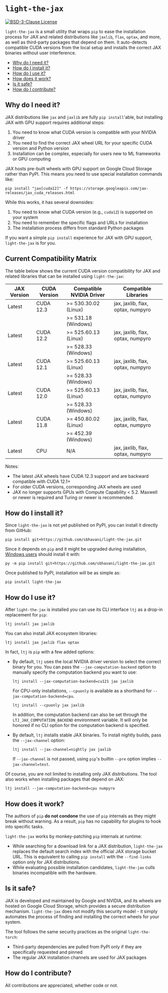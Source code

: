 # `light-the-jax`

[![BSD-3-Clause License](https://img.shields.io/github/license/pmeier/light-the-torch)](https://opensource.org/licenses/BSD-3-Clause)

`light-the-jax` is a small utility that wraps `pip` to ease the installation process
for JAX and related distributions like `jaxlib`, `flax`, `optax`, and more, as well
as third-party packages that depend on them. It auto-detects compatible CUDA versions
from the local setup and installs the correct JAX binaries without user
interference.

- [Why do I need it?](#why-do-i-need-it)
- [How do I install it?](#how-do-i-install-it)
- [How do I use it?](#how-do-i-use-it)
- [How does it work?](#how-does-it-work)
- [Is it safe?](#is-it-safe)
- [How do I contribute?](#how-do-i-contribute)

## Why do I need it?

JAX distributions like `jax` and `jaxlib` are fully `pip install`'able, but installing
JAX with GPU support requires additional steps:

1. You need to know what CUDA version is compatible with your NVIDIA driver
2. You need to find the correct JAX wheel URL for your specific CUDA version and Python version
3. Installation can be complex, especially for users new to ML frameworks or GPU computing

JAX hosts pre-built wheels with GPU support on Google Cloud Storage rather than PyPI. This means
you need to use special installation commands like:

```shell
pip install "jax[cuda12]" -f https://storage.googleapis.com/jax-releases/jax_cuda_releases.html
```

While this works, it has several downsides:

1. You need to know what CUDA version (e.g., `cuda12`) is supported on your system
2. You need to remember the specific flags and URLs for installation
3. The installation process differs from standard Python packages

If you want a simple `pip install` experience for JAX with GPU support, `light-the-jax` is for you.

## Current Compatibility Matrix

The table below shows the current CUDA version compatibility for JAX and related libraries that can be installed using `light-the-jax`:

| JAX Version | CUDA Version | Compatible NVIDIA Driver | Compatible Libraries |
|-------------|--------------|--------------------------|----------------------|
| Latest      | CUDA 12.3    | >= 530.30.02 (Linux)     | jax, jaxlib, flax, optax, numpyro |
|             |              | >= 531.18 (Windows)      |                      |
| Latest      | CUDA 12.2    | >= 525.60.13 (Linux)     | jax, jaxlib, flax, optax, numpyro |
|             |              | >= 528.33 (Windows)      |                      |
| Latest      | CUDA 12.1    | >= 525.60.13 (Linux)     | jax, jaxlib, flax, optax, numpyro |
|             |              | >= 528.33 (Windows)      |                      |
| Latest      | CUDA 12.0    | >= 525.60.13 (Linux)     | jax, jaxlib, flax, optax, numpyro |
|             |              | >= 528.33 (Windows)      |                      |
| Latest      | CUDA 11.8    | >= 450.80.02 (Linux)     | jax, jaxlib, flax, optax, numpyro |
|             |              | >= 452.39 (Windows)      |                      |
| Latest      | CPU          | N/A                      | jax, jaxlib, flax, optax, numpyro |

Notes:
- The latest JAX wheels have CUDA 12.3 support and are backward compatible with CUDA 12.1+
- For older CUDA versions, corresponding JAX wheels are used
- JAX no longer supports GPUs with Compute Capability < 5.2. Maxwell or newer is required and Turing or newer is recommended.

## How do I install it?

Since `light-the-jax` is not yet published on PyPI, you can install it directly from GitHub:

```shell
pip install git+https://github.com/sbhavani/light-the-jax.git
```

Since it depends on `pip` and it might be upgraded during installation,
[Windows users](https://pip.pypa.io/en/stable/installation/#upgrading-pip) should
install it with:

```shell
py -m pip install git+https://github.com/sbhavani/light-the-jax.git
```

Once published to PyPI, installation will be as simple as:

```shell
pip install light-the-jax
```

## How do I use it?

After `light-the-jax` is installed you can use its CLI interface `ltj` as a drop-in
replacement for `pip`:

```shell
ltj install jax jaxlib
```

You can also install JAX ecosystem libraries:

```shell
ltj install jax jaxlib flax optax
```

In fact, `ltj` is `pip` with a few added options:

- By default, `ltj` uses the local NVIDIA driver version to select the correct binary
  for you. You can pass the `--jax-computation-backend` option to manually specify
  the computation backend you want to use:

  ```shell
  ltj install --jax-computation-backend=cu121 jax jaxlib
  ```

  For CPU-only installations, `--cpuonly` is available as a shorthand for 
  `--jax-computation-backend=cpu`.

  ```shell
  ltj install --cpuonly jax jaxlib
  ```

  In addition, the computation backend can also be set through the
  `LTJ_JAX_COMPUTATION_BACKEND` environment variable. It will only be honored if
  no CLI option for the computation backend is specified.

- By default, `ltj` installs stable JAX binaries. To install nightly builds, pass 
  the `--jax-channel` option:

  ```shell
  ltj install --jax-channel=nightly jax jaxlib
  ```

  If `--jax-channel` is not passed, using `pip`'s builtin `--pre` option implies
  `--jax-channel=test`.

Of course, you are not limited to installing only JAX distributions. The tool also works
when installing packages that depend on JAX:

```shell
ltj install --jax-computation-backend=cpu numpyro
```

## How does it work?

The authors of `pip` **do not condone** the use of `pip` internals as they might break
without warning. As a result, `pip` has no capability for plugins to hook into
specific tasks.

`light-the-jax` works by monkey-patching `pip` internals at runtime:

- While searching for a download link for a JAX distribution, `light-the-jax`
  replaces the default search index with the official JAX storage bucket URL. This is
  equivalent to calling `pip install` with the `--find-links` option only for JAX
  distributions.
- While evaluating possible installation candidates, `light-the-jax` culls
  binaries incompatible with the hardware.

## Is it safe?

JAX is developed and maintained by Google and NVIDIA, and its wheels are hosted on Google Cloud Storage,
which provides a secure distribution mechanism. `light-the-jax` does not modify this security
model - it simply automates the process of finding and installing the correct wheels for your
system.

The tool follows the same security practices as the original `light-the-torch`:
- Third-party dependencies are pulled from PyPI only if they are specifically requested and pinned
- The regular JAX installation channels are used for JAX packages

## How do I contribute?

All contributions are appreciated, whether code or not. 